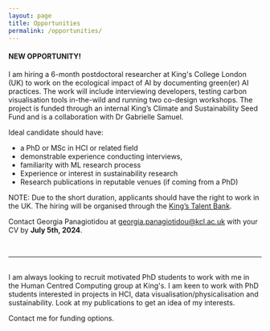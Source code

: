 ```yaml
---
layout: page
title: Opportunities
permalink: /opportunities/
---
```


#### **NEW OPPORTUNITY!**

I am hiring a 6-month postdoctoral researcher at King's College London (UK) to work on the ecological impact of AI by documenting green(er) AI practices. The work will include interviewing developers, testing carbon visualisation tools in-the-wild and running two co-design workshops. The project is funded through an internal King’s Climate and Sustainability Seed Fund and is a collaboration with Dr Gabrielle Samuel.

Ideal candidate should have: 
- a PhD or MSc in HCI or related field
- demonstrable experience conducting interviews, 
- familiarity with ML research process 
- Experience or interest in sustainability research
- Research publications in reputable venues (if coming from a PhD)

NOTE: Due to the short duration, applicants should have the right to work in the UK. The hiring will be organised through the [King’s Talent Bank](https://www.directtemping.com/jobs/show/15620/hci-postdoc-researcher).

Contact Georgia Panagiotidou at georgia.panagiotidou@kcl.ac.uk with your CV by **July 5th, 2024**. 

<br>
<hr>
<br>
I am always looking to recruit motivated PhD students to work with me in the Human Centred Computing group at King's. I am keen to work with PhD students interested in projects in HCI, data visualisation/physicalisation and sustainability. Look at my publications to get an idea of my interests.

Contact me for funding options.
